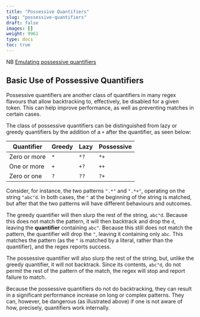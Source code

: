 ```yaml
---
title: "Possessive Quantifiers"
slug: "possessive-quantifiers"
draft: false
images: []
weight: 9961
type: docs
toc: true
---
```


NB [Emulating possessive quantifiers](http://stackoverflow.com/q/5537513/256431)

## Basic Use of Possessive Quantifiers
Possessive quantifiers are another class of quantifiers in many regex flavours that allow backtracking to, effectively, be disabled for a given token. This can help improve performance, as well as preventing matches in certain cases.

The class of possessive quantifiers can be distinguished from lazy or greedy quantifiers by the addition of a `+` after the quantifier, as seen below:

| Quantifier   | Greedy | Lazy | Possessive |
| ----------   | ------ | ---- | ---------- |
| Zero or more | `*`    | `*?` | `*+`       |
| One or more  | `+`    | `+?` | `++`       |
| Zero or one  | `?`    | `??` | `?+`       |

Consider, for instance, the two patterns `".*"` and `".*+"`, operating on the string `"abc"d`. In both cases, the `"` at the beginning of the string is matched, but after that the two patterns will have different behaviours and outcomes.

The greedy quantifier will then slurp the rest of the string, `abc"d`. Because this does not match the pattern, it will then backtrack and drop the `d`, leaving the **quantifier** containing `abc"`. Because this still does not match the pattern, the quantifier will drop the `"`, leaving it containing only `abc`. This matches the pattern (as the `"` is matched by a literal, rather than the quantifier), and the regex reports success.

The possessive quantifier will also slurp the rest of the string, but, unlike the greedy quantifier, it will not backtrack. Since its contents, `abc"d`, do not permit the rest of the pattern of the match, the regex will stop and report failure to match.

Because the possessive quantifiers do not do backtracking, they can result in a significant performance increase on long or complex patterns. They can, however, be dangerous (as illustrated above) if one is not aware of how, precisely, quantifiers work internally.

